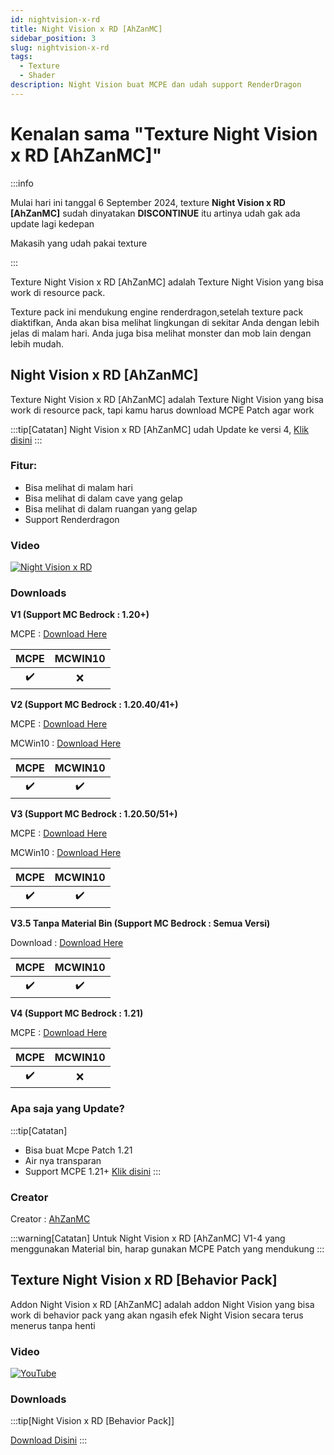 ```yaml
---
id: nightvision-x-rd
title: Night Vision x RD [AhZanMC]
sidebar_position: 3
slug: nightvision-x-rd
tags:
  - Texture
  - Shader
description: Night Vision buat MCPE dan udah support RenderDragon
---
```

# Kenalan sama "Texture Night Vision x RD [AhZanMC]"

:::info

Mulai hari ini tanggal 6 September 2024, texture **Night Vision x RD [AhZanMC]** sudah dinyatakan **DISCONTINUE** itu artinya udah gak ada update lagi kedepan

Makasih yang udah pakai texture 

:::

Texture Night Vision x RD [AhZanMC] adalah Texture Night Vision yang bisa work di resource pack.

Texture pack ini mendukung engine renderdragon,setelah texture pack diaktifkan, Anda akan bisa melihat lingkungan di sekitar Anda dengan lebih jelas di malam hari. Anda juga bisa melihat monster dan mob lain dengan lebih mudah.

<!-- truncate -->

## Night Vision x RD [AhZanMC]

Texture Night Vision x RD [AhZanMC] adalah Texture Night Vision yang bisa work di resource pack, tapi kamu harus download MCPE Patch agar work

:::tip[Catatan]
Night Vision x RD [AhZanMC] udah Update ke versi 4, [Klik disini](#downloads)
:::
### Fitur:

* Bisa melihat di malam hari
* Bisa melihat di dalam cave yang gelap
* Bisa melihat di dalam ruangan yang gelap
* Support Renderdragon

### Video

[![Night Vision x RD](https://markdown-videos-api.jorgenkh.no/url?url=https%3A%2F%2Fyoutu.be%2FE7VTr30dUf0%3Fsi%3DWIofdqrvxhjYslgN)](https://youtu.be/E7VTr30dUf0?si=WIofdqrvxhjYslgN)

### Downloads

**V1 (Support MC Bedrock : 1.20+)**

MCPE : [Download Here](https://www.mediafire.com/file/dxwpwfg96x05yeo/Night_Vision_x_RD_%255BAhZanMC%255D.mcpack/file)

| MCPE  | MCWIN10  |
| :-----------: | :----------: |
| ✔️ | ❌ |


**V2 (Support MC Bedrock : 1.20.40/41+)**

MCPE : [Download Here](https://www.mediafire.com/file/uh1w94pg79l5i1l/Night_Vision_x_RD_%255BAhZanMC%255D_MCPE_V2.mcpack/file)

MCWin10 : [Download Here](https://www.mediafire.com/file/te0oms4rmzli4qc/Night_Vision_x_RD_%255BAhZanMC%255D_MCWin10_V2.mcpack/file)

| MCPE  | MCWIN10  |
| :-----------: | :----------: |
| ✔️ | ✔️ |

**V3 (Support MC Bedrock : 1.20.50/51+)**

MCPE : [Download Here](https://www.mediafire.com/file/qq2jz5vmulx4qvh/Night_Vision_x_RD_AhZanMC_V3_%2528MCPE%2529.mcpack/file)

MCWin10 : [Download Here](https://www.mediafire.com/file/m6hds08i1qfx13j/Night_Vision_x_RD_AhZanMC_V3_%2528MCWin10%2529.mcpack/file)

| MCPE  | MCWIN10  |
| :-----------: | :----------: |
| ✔️ | ✔️ |

**V3.5 Tanpa Material Bin (Support MC Bedrock : Semua Versi)**

Download : [Download Here](https://www.mediafire.com/file/129qpjyvn9hxqt3/Night_Vision_x_RD_%255BAhZanMC%255D_V3.5_%2528Not_Using_Material_Bin%2529.mcpack/file)

| MCPE  | MCWIN10  |
| :-----------: | :----------: |
| ✔️ | ✔️ |

**V4 (Support MC Bedrock : 1.21)**

MCPE : [Download Here](https://www.mediafire.com/file/is0i64cbvvnm7y2/Night_Vision_x_RD_%255BAhZanMC%255D_V4_For_MCPE_Only.mcpack/file)

| MCPE  | MCWIN10  |
| :-----------: | :----------: |
| ✔️ | ❌ |


### Apa saja yang Update?
:::tip[Catatan]
- Bisa buat Mcpe Patch 1.21
- Air nya transparan
- Support MCPE 1.21+
[Klik disini](#downloads)
:::

### Creator

Creator : [AhZanMC](https://bio-link.ahzanmc.my.id/)

:::warning[Catatan]
Untuk Night Vision x RD [AhZanMC] V1-4 yang menggunakan Material bin, harap gunakan MCPE Patch yang mendukung
:::

## Texture Night Vision x RD [Behavior Pack]

Addon Night Vision x RD [AhZanMC] adalah addon Night Vision yang bisa work di behavior pack yang akan ngasih efek Night Vision secara terus menerus tanpa henti

### Video

[![YouTube](http://i.ytimg.com/vi/OEj-YY8v_cg/hqdefault.jpg)](https://www.youtube.com/watch?v=OEj-YY8v_cg)

### Downloads
:::tip[Night Vision x RD [Behavior Pack]]

[Download Disini](https://www.mediafire.com/file/k2o4jwzpw8ap7rv/Night_Vision_x_RD_for_Bedrock_%2528Behavior_Pack%2529.mcpack/file)
:::